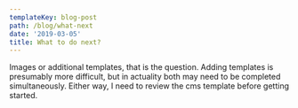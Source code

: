 ```yaml
---
templateKey: blog-post
path: /blog/what-next
date: '2019-03-05'
title: What to do next?
---
```

Images or additional templates, that is the question. Adding templates is presumably more difficult, but in actuality both may need to be completed simultaneously. Either way, I need to review the cms template before getting started.
